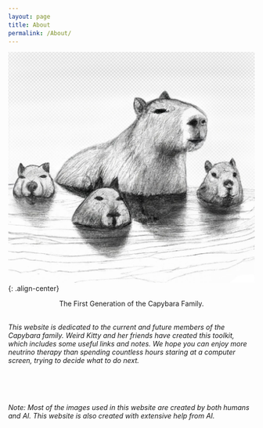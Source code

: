 ```yaml
---
layout: page
title: About
permalink: /About/
---
```

![placeholder](../Pic/capybara_family.jpeg){: .align-center}

<center>
The First Generation of the Capybara Family.
</center>

<br>

_This website is dedicated to the current and future members of the Capybara family. Weird Kitty and her friends have created this toolkit, which includes some useful links and notes. We hope you can enjoy more neutrino therapy than spending countless hours staring at a computer screen, trying to decide what to do next._

<br>
<br>
<br>

_Note: Most of the images used in this website are created by both humans and AI. This website is also created with extensive help from AI._
